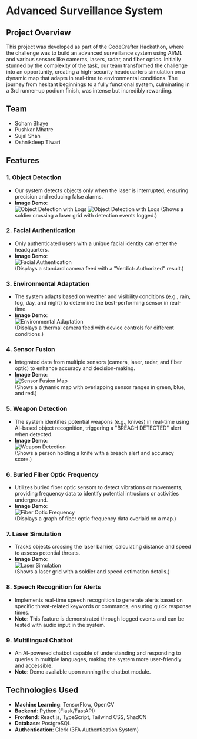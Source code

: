 # Advanced Surveillance System

## Project Overview
This project was developed as part of the CodeCrafter Hackathon, where the challenge was to build an advanced surveillance system using AI/ML and various sensors like cameras, lasers, radar, and fiber optics. Initially stunned by the complexity of the task, our team transformed the challenge into an opportunity, creating a high-security headquarters simulation on a dynamic map that adapts in real-time to environmental conditions. The journey from hesitant beginnings to a fully functional system, culminating in a 3rd runner-up podium finish, was intense but incredibly rewarding.

## Team
- Soham Bhaye
- Pushkar Mhatre
- Sujal Shah
- Oshnikdeep Tiwari

## Features

### 1. Object Detection
- Our system detects objects only when the laser is interrupted, ensuring precision and reducing false alarms.
- **Image Demo**:  
  ![Object Detection with Logs](frontend/public/images/OBJ1.png)
   ![Object Detection with Logs](frontend/public/images/OBJ2.png)
  (Shows a soldier crossing a laser grid with detection events logged.)

### 2. Facial Authentication
- Only authenticated users with a unique facial identity can enter the headquarters.
- **Image Demo**:  
  ![Facial Authentication](frontend/public/images/FACE.png)  
  (Displays a standard camera feed with a "Verdict: Authorized" result.)
  
### 3. Environmental Adaptation
- The system adapts based on weather and visibility conditions (e.g., rain, fog, day, and night) to determine the best-performing sensor in real-time.
- **Image Demo**:  
  ![Environmental Adaptation](frontend/public/images/env.png)  
  (Displays a thermal camera feed with device controls for different conditions.)

### 4. Sensor Fusion
- Integrated data from multiple sensors (camera, laser, radar, and fiber optic) to enhance accuracy and decision-making.
- **Image Demo**:  
  ![Sensor Fusion Map](frontend/public/images/D2.png)  
  (Shows a dynamic map with overlapping sensor ranges in green, blue, and red.)

### 5. Weapon Detection
- The system identifies potential weapons (e.g., knives) in real-time using AI-based object recognition, triggering a "BREACH DETECTED" alert when detected.
- **Image Demo**:  
  ![Weapon Detection](frontend/public/images/WEAPON.png)  
  (Shows a person holding a knife with a breach alert and accuracy score.)

### 6. Buried Fiber Optic Frequency
- Utilizes buried fiber optic sensors to detect vibrations or movements, providing frequency data to identify potential intrusions or activities underground.
- **Image Demo**:  
  ![Fiber Optic Frequency](frontend/public/images/FREQ.png)  
  (Displays a graph of fiber optic frequency data overlaid on a map.)

### 7. Laser Simulation
- Tracks objects crossing the laser barrier, calculating distance and speed to assess potential threats.
- **Image Demo**:  
  ![Laser Simulation](frontend/public/images/laser.png)  
  (Shows a laser grid with a soldier and speed estimation details.)

### 8. Speech Recognition for Alerts
- Implements real-time speech recognition to generate alerts based on specific threat-related keywords or commands, ensuring quick response times.
- **Note**: This feature is demonstrated through logged events and can be tested with audio input in the system.

### 9. Multilingual Chatbot
- An AI-powered chatbot capable of understanding and responding to queries in multiple languages, making the system more user-friendly and accessible.
- **Note**: Demo available upon running the chatbot module.

## Technologies Used
- **Machine Learning**: TensorFlow, OpenCV  
- **Backend**: Python (Flask/FastAPI)  
- **Frontend**: React.js, TypeScript, Tailwind CSS, ShadCN  
- **Database**: PostgreSQL  
- **Authentication**: Clerk (3FA Authentication System)  



